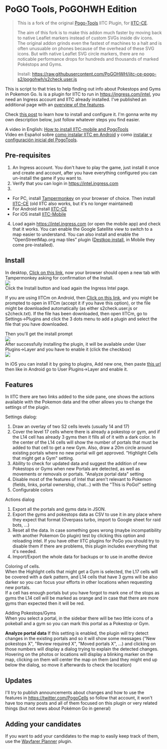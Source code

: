 # PoGO Tools, PoGOHWH Edition

> This is a fork of the original [Pogo-Tools](https://gitlab.com/AlfonsoML/pogo-s2/) IITC Plugin, for [IITC-CE](https://iitc.modos189.ru/).
>
> The aim of this fork is to make this addon much faster by moving back to native Leaflet markers instead of custom SVGs inside div icons.
> The original addon grinds even the fastest of machines to a halt and is often unusuable on phones because of the overhead of these SVG icons.
> But with native Leaflet SVG circle markers, there are no noticable performance drops for hundreds and thousands of marked Pokéstops and Gyms.
>
> Install: https://raw.githubusercontent.com/PoGOHWH/iitc-ce-pogo-s2/pogohwh/s2check.user.js

This is script to that tries to help finding out info about Pokestops and Gyms in Pokemon Go. Is is a plugin for IITC to run in https://ingress.com/intel, you need an Ingress account and IITC already installed. I've published an additional page with an [overview of the features](https://gitlab.com/AlfonsoML/pogo-s2/wikis/How-to-add-new-PoI-to-your-city).

Check [this post](https://www.reddit.com/r/TheSilphRoad/comments/9fn61y/tutorial_pogo_s2_plugin_for_ingress_intel/) to learn how to install and configure it. I'm gonna write my own description below, just follow whatever steps you find easier.

A video in English: [How to install IITC-mobile and PogoTools](https://www.youtube.com/watch?v=PkxFcIdQ2gk)   
Video en Español sobre [como instalar IITC en Android](https://www.youtube.com/watch?v=WM4YHcVE9oU) y como [instalar y configuración inicial del PogoTools](https://www.youtube.com/watch?v=mH2vsqpT4Bc).  

## Pre-requisites
  1. An Ingress account. You don't have to play the game, just install it once and create and account, after you have everything configured you can un-install the game if you want to.
  2. Verify that you can login in https://intel.ingress.com
  3.
* For PC, install [Tampermonkey](https://tampermonkey.net/) on your browser of choice. Then install  [IITC-CE](https://iitc.modos189.ru/build/release/total-conversion-build.user.js) (old IITC also works, but it's no longer maintained)
* For Android install [IITC-CE](https://play.google.com/store/apps/details?id=org.exarhteam.iitc_mobile)
* For iOS install [IITC-Mobile](https://apps.apple.com/es/app/iitc-mobile/id1032695947)
4. Load again https://intel.ingress.com (or open the mobile app) and check that it works. You can enable the Google Satellite view to switch to a map easier to understand. You can also install and enable the "OpenStreetMap.org map tiles" plugin ([Destkop install](https://iitc.modos189.ru/build/release/plugins/basemap-openstreetmap.user.js), in Mobile they come pre-installed).
 
## Install
In desktop, 
<a href='https://gitlab.com/AlfonsoML/pogo-s2/raw/master/s2check.user.js?inline=false'>Click on this link</a>, now your browser should open a new tab with Tampermonkey asking for confirmation of the Install.   
<img src="https://gitlab.com/AlfonsoML/pogo-s2/raw/master/assets/tampermonkey_install.png">  
Click the Install button and load again the Ingress Intel page. 

If you are using IITCm on Android, then <a href='https://gitlab.com/AlfonsoML/pogo-s2/raw/master/s2check.user.js?inline=false'>Click on this link</a>, and you might be prompted to open in IITCm (accept it if you have this option), or the file might be downloaded automatically (as either s2check.user.js or s2check.txt). 
If the file has been downloaded, then open IITCm, go to Settings->Plugins and click the 3 dots menu to add a plugin and select the file that you have downloaded.   

Then you'll get the install prompt  
<img src="https://gitlab.com/AlfonsoML/pogo-s2/raw/master/assets/install_prompt.jpg">  
After successfully installing the plugin, it will be available under User Plugins->Layer and you have to enable it (click the checkbox)  
<img src="https://gitlab.com/AlfonsoML/pogo-s2/raw/master/assets/enable_plugin.jpg">  

In iOS you can install it by going to plugins, Add new one, then paste [this url](https://gitlab.com/AlfonsoML/pogo-s2/raw/master/s2check.user.js) then like in Android go to User Plugins->Layer and enable it.

## Features  
In IITC there are two links added to the side pane, one shows the actions available with the Pokemon data and the other allows you to change the settings of the plugin.
 
Settings dialog:
  1. Draw an overlay of two S2 cells levels (usually 14 and 17)
  2. Cover the level 17 cells where there is already a pokestop or gym, and if the L14 cell has already 3 gyms then it fills all of it with a dark color. In the center of the L14 cells will show the number of portals that must be added to that cell to get a new Gym. Also, draw a 20m circle around existing portals where no new portal will get approved. "Highlight Cells that might get a Gym" setting.
  3. Ability to check for updated data and suggest the addition of new Pokestops or Gyms when new Portals are detected, as well as movements or removals or portals. "Analyze portal data" setting
  4. Disable most of the features of Intel that aren't relevant to Pokemon (fields, links, portal ownership, chat...) with the "This is PoGo!" setting
  5. Configurable colors
  
Actions dialog
  1. Export all the portals and gyms data in JSON.
  2. Export the gyms and pokestops data as CSV to use it in any place where they expect that format (Overpass turbo, import to Google sheet for raid bots, ...)
  3. Reset all the data. In case something goes wrong (maybe incompatibility with another Pokemon Go plugin) test by clicking this option and reloading intel. If you have other IITC plugins for PoGo you should try to disable them if there are problems, this plugin includes everything that it's needed.  
  4. Import/Export the whole data for backups or to use in anothe device


Coloring of cells.  
When the Highlight cells that might get a Gym is selected, the L17 cells will be covered with a dark pattern, and L14 cells that have 3 gyms will be also darker so you can focus your efforts in other locations when requesting new portals.  
If a cell has enough portals but you have forgot to mark one of the stops as gyms the L14 cell will be marked as orange and in case that there are more gyms than expected then it will be red.
 
Adding Pokestops/Gyms  
When you select a portal, in the sidebar there will be two little icons of a pokeball and a gym so you can mark this portal as a Pokestop or Gym.  

**Analyze portal data**
If this setting is enabled, the plugin will try detect changes in the existing portals and so it will show some messages ("New pokestops X", "Review required X", "Moved portals X", ...) and clicking on those numbers will display a dialog trying to explain the detected changes. Hovering on the photos or locations will display a blinking marker on the map, clicking on them will center the map on them (and they might end up below the dialog, so move it afterwards to check the location)

## Updates
I'll try to publish announcements about changes and how to use the features in https://twitter.com/PogoCells so follow that account, it won't have too many posts and all of them focused on this plugin or very related things (but not news about Pokémon Go in general)

## Adding your candidates
If you want to add your candidates to the map to easily keep track of them, use the [Wayfarer Planner](https://gitlab.com/AlfonsoML/wayfarer/) plugin.
